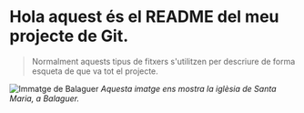 # Hola aquest és el README del meu projecte de Git.
> Normalment aquests tipus de fitxers s'utilitzen per descriure de forma esqueta de que va tot el projecte.

![Immatge de Balaguer](https://cdn01.segre.com/uploads/imagenes/bajacalidad/2019/05/08/_4262761_a7604fb5.jpg?ca35722f4b2548e7d08101cdb6e03eef)
*Aquesta imatge ens mostra la iglèsia de Santa Maria, a Balaguer.*
